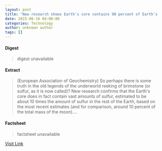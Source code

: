 ```yaml
---
layout: post
title: "New research shows Earth's core contains 90 percent of Earth's sulfur"
date: 2015-06-16 04:00:00
categories: Technology
author: unknown author
tags: []
---
```



#### Digest
>digest unavailable

#### Extract
>(European Association of Geochemistry) So perhaps there is some truth in the old legends of the underworld reeking of brimstone (or sulfur, as it is now called)? New research confirms that the Earth's core does in fact contain vast amounts of sulfur, estimated to be about 10 times the amount of sulfur in the rest of the Earth, based on the most recent estimates (and for comparison, around 10 percent of the total mass of the moon)....

#### Factsheet
>factsheet unavailable

[Visit Link](http://www.eurekalert.org/pub_releases/2015-06/eaog-nrs061515.php)


